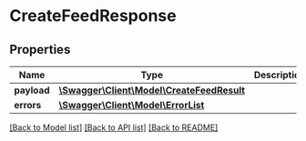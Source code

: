 # CreateFeedResponse

## Properties
Name | Type | Description | Notes
------------ | ------------- | ------------- | -------------
**payload** | [**\Swagger\Client\Model\CreateFeedResult**](CreateFeedResult.md) |  | [optional] 
**errors** | [**\Swagger\Client\Model\ErrorList**](ErrorList.md) |  | [optional] 

[[Back to Model list]](../README.md#documentation-for-models) [[Back to API list]](../README.md#documentation-for-api-endpoints) [[Back to README]](../README.md)


